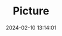 ---
weight: 1
images:
- /images/edited/339.jpeg
title: Picture
date: 2024-02-10 13:14:01
tags: [luminarneo,work,ilce7m3,person,people]
---